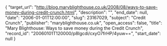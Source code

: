 {
  "target_url": "http://blog.maryblighthouse.co.uk/2008/08/ways-to-save-money-during-credit-crunch.html", 
  "description": "", 
  "end_date": null, 
  "date": "2006-01-01T12:00:00", 
  "slug": 23167029, 
  "subject": "Credit Crunch", 
  "publisher": "maryblighthouse.co.uk", 
  "open_access": false, 
  "title": "Mary Blighthouse: Ways to save money during the Credit Crunch", 
  "record_id": "20060101T120000/p8Igcdi/cxyO7frHP/4yuw==", 
  "start_date": null
}

